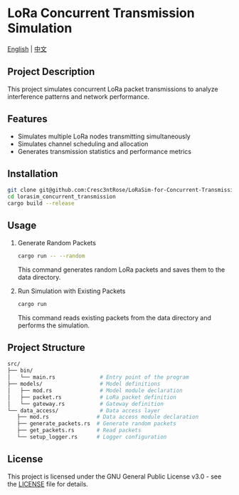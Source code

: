 # LoRa Concurrent Transmission Simulation

[English](README.md) | [中文](README_zh.md)

## Project Description

This project simulates concurrent LoRa packet transmissions to analyze interference patterns and network performance.

## Features
- Simulates multiple LoRa nodes transmitting simultaneously
- Simulates channel scheduling and allocation 
- Generates transmission statistics and performance metrics

## Installation
```bash
git clone git@github.com:Cresc3ntRose/LoRaSim-for-Concurrent-Transmission.git
cd lorasim_concurrent_transmission
cargo build --release
```

## Usage
1. Generate Random Packets
   ```bash
   cargo run -- --random
   ```
   This command generates random LoRa packets and saves them to the data directory.

2. Run Simulation with Existing Packets
   ```bash
   cargo run
   ```
   This command reads existing packets from the data directory and performs the simulation.

## Project Structure
```bash
src/
├── bin/
│   └── main.rs              # Entry point of the program
├── models/                  # Model definitions
│   ├── mod.rs               # Model module declaration
│   ├── packet.rs            # LoRa packet definition
│   └── gateway.rs           # Gateway definition
└── data_access/             # Data access layer
   ├── mod.rs               # Data access module declaration  
   ├── generate_packets.rs  # Generate random packets
   ├── get_packets.rs       # Read packets
   └── setup_logger.rs      # Logger configuration
```

## License

This project is licensed under the GNU General Public License v3.0 - see the [LICENSE](LICENSE) file for details.